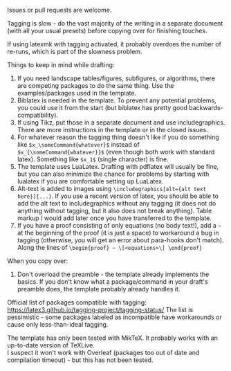 Issues or pull requests are welcome.

Tagging is slow - do the vast majority of the writing in a separate document (with all your usual presets) before copying over for finishing touches.

If using latexmk with tagging activated, it probably overdoes the number of re-runs, which is part of the slowness problem.

Things to keep in mind while drafting:
1. If you need landscape tables/figures, subfigures, or algorithms, there are competing packages to do the same thing. Use the examples/packages used in the template.
2. Biblatex is needed in the template. To prevent any potential problems, you could use it from the start (but biblatex has pretty good backwards-compatibility).
3. If using Tikz, put those in a separate document and use includegraphics. There are more instructions in the template or in the closed issues.
4. For whatever reason the tagging thing doesn't like if you do something like ```$x_\someCommand{whatever}$``` instead of ```$x_{\someCommand{whatever}}$```  (even though both work with standard latex).
Something like ```$x_1$``` (single character) is fine.
5. The template uses LuaLatex. Drafting with pdflatex will usually be fine, but you can also minimize the chance for problems by starting with lualatex if you are comfortable setting up LuaLatex.
6. Alt-text is added to images using ```\includegraphics[alt={alt text here}]{...}```. If you use a recent version of latex, you should be able to add the alt text to includegraphics without any tagging (it does not do anything without tagging, but it also does not break anything). Table markup I would add later once you have transferred to the template.
7. If you have a proof consisting of only equations (no body text!), add a ```~``` at the beginning of the proof (it is just a space) to workaround a bug in tagging (otherwise, you will get an error about para-hooks don't match). Along the lines of ```\begin{proof} ~ \[<equations>\] \end{proof}```

When you copy over:
1. Don't overload the preamble - the template already implements the basics. If you don't know what a package/command in your draft's preamble does, the template probably already handles it.


Official list of packages compatible with tagging: https://latex3.github.io/tagging-project/tagging-status/
The list is pessimistic - some packages labeled as incompatible have workarounds or cause only less-than-ideal tagging.

The template has only been tested with MikTeX. It probably works with an up-to-date version of TeXLive.\
I suspect it won't work with Overleaf (packages too out of date and compilation timeout) - but this has not been tested.



